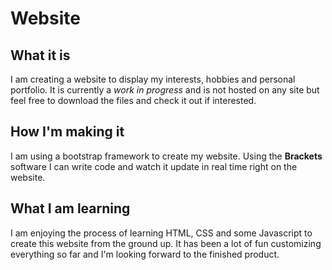 # Website 

## What it is
I am creating a website to display my interests, hobbies and personal portfolio. It is currently a *work in progress* and is not hosted on any site but feel free to download the files and check it out if interested.

## How I'm making it
I am using a bootstrap framework to create my website. Using the **Brackets** software I can write code and watch it update in real time right on the website. 

## What I am learning
I am enjoying the process of learning HTML, CSS and some Javascript to create this website from the ground up. It has been a lot of fun customizing everything so far and I'm looking forward to the finished product.

